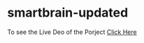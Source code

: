 # smartbrain-updated

To see the Live Deo of the Porject [Click Here](https://smartbrain-face-reg-app.herokuapp.com/)
